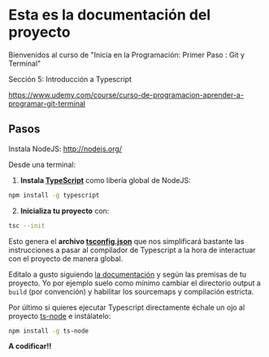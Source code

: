 # Esta es la documentación del proyecto

Bienvenidos al curso de "Inicia en la Programación: Primer Paso : Git y Terminal"

Sección 5: Introducción a Typescript

<https://www.udemy.com/course/curso-de-programacion-aprender-a-programar-git-terminal>

## Pasos

Instala NodeJS: <http://nodejs.org/>

Desde una terminal:

1. **Instala [TypeScript](https://www.typescriptlang.org/)** como libería global de NodeJS:

```bash
npm install -g typescript
```

2. **Inicializa tu proyecto** con:

```bash
tsc --init
```

Esto genera el **archivo [tsconfig.json](/tsconfig.json)** que nos simplificará bastante las instrucciones a pasar al compilador de Typescript a la hora de interactuar con el proyecto de manera global.

Edítalo a gusto siguiendo [la documentación](https://www.typescriptlang.org/docs/handbook/tsconfig-json.html) y según las premisas de tu proyecto. Yo por ejemplo suelo como mínimo cambiar el directorio output a `build` (por convención) y habilitar los sourcemaps y compilación estricta.

Por último si quieres ejecutar Typescript directamente échale un ojo al proyecto [ts-node](https://github.com/TypeStrong/ts-node) e instálatelo:

```bash
npm install -g ts-node
```

**A codificar!!**
